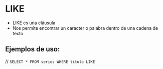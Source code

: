 # LIKE

- LIKE es una cláusula
- Nos permite encontrar un caracter o palabra dentro de una cadena de texto

## Ejemplos de uso:

// 
`SELECT * FROM series WHERE titulo LIKE`
